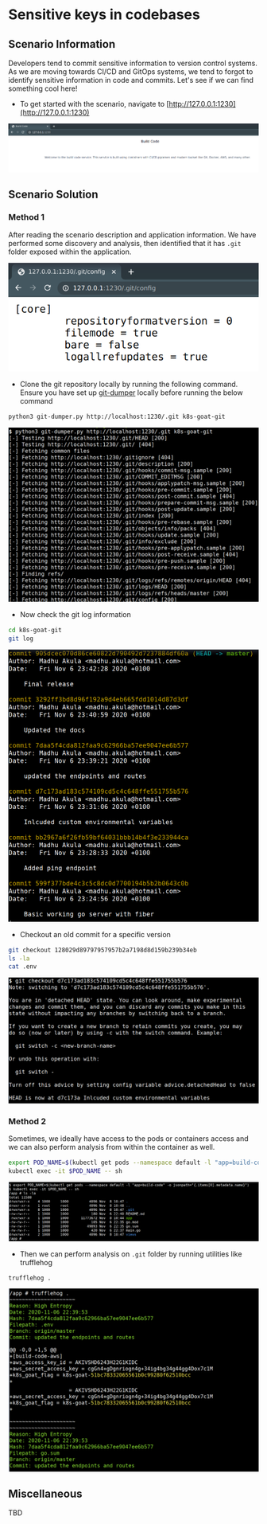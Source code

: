# Sensitive keys in codebases

## Scenario Information

Developers tend to commit sensitive information to version control systems. As we are moving towards CI/CD and GitOps systems, we tend to forgot to identify sensitive information in code and commits. Let's see if we can find something cool here!

* To get started with the scenario, navigate to [http://127.0.0.1:1230](http://127.0.0.1:1230)

![Scenario 1 Entry](images/sc-1-1.png)

## Scenario Solution

### Method 1

After reading the scenario description and application information. We have performed some discovery and analysis, then identified that it has `.git` folder exposed within the application.

![Scenario 1 Git folder found](images/sc-1-2.png)

* Clone the git repository locally by running the following command. Ensure you have set up [git-dumper](https://github.com/arthaud/git-dumper) locally before running the below command

```bash
python3 git-dumper.py http://localhost:1230/.git k8s-goat-git
```

![Scenario 1 git-dumper clone locally](images/sc-1-3.png)

* Now check the git log information

```bash
cd k8s-goat-git
git log
```

![Scenario 1 Git log history](images/sc-1-4.png)

* Checkout an old commit for a specific version

```bash
git checkout 128029d89797957957b2a7198d8d159b239b34eb
ls -la
cat .env
```

![Scenario 1 Gain access to flag](images/sc-1-5.png)

### Method 2

Sometimes, we ideally have access to the pods or containers access and we can also perform analysis from within the container as well.

```bash
export POD_NAME=$(kubectl get pods --namespace default -l "app=build-code" -o jsonpath="{.items[0].metadata.name}")
kubectl exec -it $POD_NAME -- sh
```

![Scenario 1 access to pod](images/sc-1_1.png)

* Then we can perform analysis on `.git` folder by running utilities like trufflehog

```bash
trufflehog .
```

![Scenario 1 trufflehog discovery](image/../images/sc-1_2.png)

## Miscellaneous

TBD
